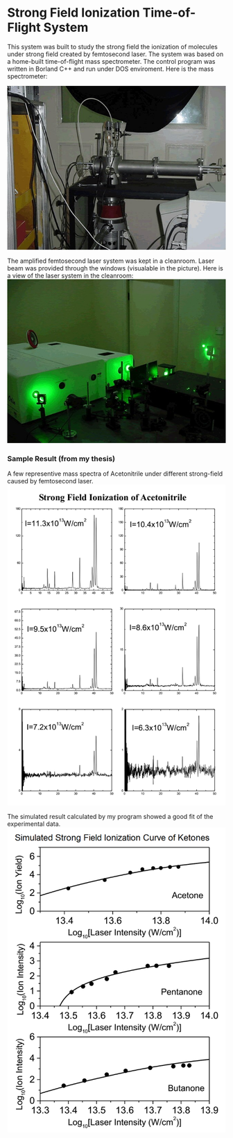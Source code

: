 # Strong Field Ionization Time-of-Flight System
This system was built to study the strong field the ionization of molecules under strong field created by femtosecond laser. The system was based on a home-built time-of-flight mass spectrometer. The control program was written in Borland C++ and run under DOS enviroment. 
Here is the mass spectrometer:

![Time-of-flight mass spectrometer](instruments/feimiaophoto2.jpg)

The amplified femtosecond laser system was kept in a cleanroom.  Laser beam was provided through the windows (visualable in the picture).  Here is a view of the laser system in the cleanroom:
![Laser system](instruments/feimiaophoto1.jpg)

### Sample Result (from my thesis)
A few representive mass spectra of Acetonitrile under different strong-field caused by femtosecond laser.
![Acn](figs/acn.png)

The simulated result calculated by my program showed a good fit of the experimental data.
![Ketones](figs/ketones.png)
